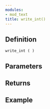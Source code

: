 ```yaml
---
modules:
- mod_text
title: write_int()
---
```


## Definition

    write_int ( )

## Parameters

## Returns

## Example

```
```
